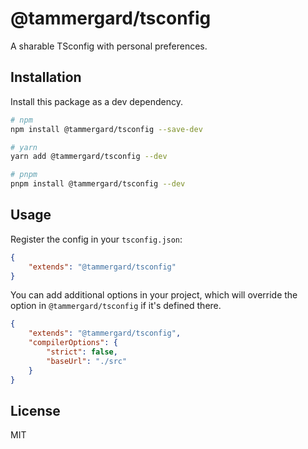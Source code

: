 # @tammergard/tsconfig

A sharable TSconfig with personal preferences.

## Installation

Install this package as a dev dependency.

```bash
# npm
npm install @tammergard/tsconfig --save-dev

# yarn
yarn add @tammergard/tsconfig --dev

# pnpm
pnpm install @tammergard/tsconfig --dev
```

## Usage

Register the config in your `tsconfig.json`:

```json
{
	"extends": "@tammergard/tsconfig"
}
```

You can add additional options in your project, which will override the option
in `@tammergard/tsconfig` if it's defined there.

```json
{
	"extends": "@tammergard/tsconfig",
	"compilerOptions": {
		"strict": false,
		"baseUrl": "./src"
	}
}
```

## License

MIT
